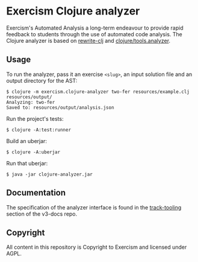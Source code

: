 # Exercism Clojure analyzer

Exercism's Automated Analysis a long-term endeavour to provide rapid feedback to students through the use of automated code analysis. The Clojure analyzer is based on [rewrite-clj](https://github.com/clj-commons/rewrite-clj) and [clojure/tools.analyzer](https://github.com/clojure/tools.analyzer).

## Usage

To run the analyzer, pass it an exercise `<slug>`, an input solution file and an output directory for the AST:

    $ clojure -m exercism.clojure-analyzer two-fer resources/example.clj resources/output/
    Analyzing: two-fer
    Saved to: resources/output/analysis.json

Run the project's tests:

    $ clojure -A:test:runner

Build an uberjar:

    $ clojure -A:uberjar

Run that uberjar:

    $ java -jar clojure-analyzer.jar

## Documentation

The specification of the analyzer interface is found in the [track-tooling](https://github.com/exercism/v3-docs/tree/master/anatomy/track-tooling) section of the v3-docs repo.

## Copyright

All content in this repository is Copyright to Exercism and licensed under AGPL.

